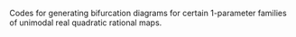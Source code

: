 Codes for generating bifurcation diagrams for certain 1-parameter families of unimodal real quadratic rational maps.
